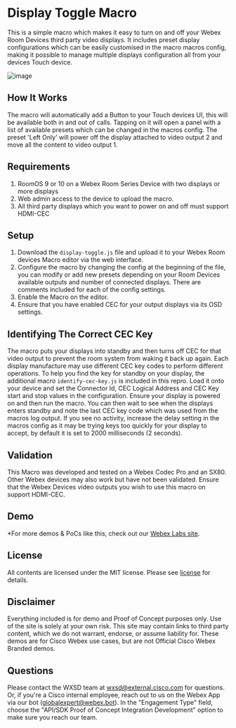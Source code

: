 # Display Toggle Macro
This is a simple macro which makes it easy to turn on and off your Webex Room Devices third party video displays. It includes preset display configurations which can be easily customised in the macro macros config, making it possible to manage multiple displays configuration all from your devices Touch device.

![image](https://user-images.githubusercontent.com/21026209/198811375-e3bebc3e-6edd-4dca-a4b8-098a0f1108c1.png)

## How It Works

The macro will automatically add a Button to your Touch devices UI, this will be available both in and out of calls. Tapping on it will open a panel with a list of available presets which can be changed in the macros config. The preset 'Left Only' will power off the display attached to video output 2 and move all the content to video output 1.

## Requirements

1. RoomOS 9 or 10 on a Webex Room Series Device with two displays or more displays
2. Web admin access to the device to upload the macro.
3. All third party displays which you want to power on and off must support HDMI-CEC

## Setup

1. Download the ``display-toggle.js`` file and upload it to your Webex Room devices Macro editor via the web interface.
2. Configure the macro by changing the config at the beginning of the file, you can modify or add new presets depending on your Room Devices available outputs and number of connected displays. There are comments included for each of the config settings.
3. Enable the Macro on the editor.
4. Ensure that you have enabled CEC for your output displays via its OSD settings.

## Identifying The Correct CEC Key

The macro puts your displays into standby and then turns off CEC for that video output to prevent the room system from waking it back up again. Each display manufacture may use different CEC key codes to perform different operations. To help you find the key for standby on your display, the additional macro ``identify-cec-key.js`` is included in this repro. Load it onto your device and set the Connector Id, CEC Logical Address and CEC Key start and stop values in the configuration. Ensure your display is powered on and then run the macro. You can then wait to see when the displays enters standby and note the last CEC key code which was used from the macros log output. If you see no activity, increase the delay setting in the macros config as it may be trying keys too quickly for your display to accept, by default it is set to 2000 milliseconds (2 seconds).

## Validation
This Macro was developed and tested on a Webex Codec Pro and an SX80. Other Webex devices may also work but have not been validated. Ensure that the Webex Devices video outputs you wish to use this macro on support HDMI-CEC.

  
## Demo

*For more demos & PoCs like this, check out our [Webex Labs site](https://collabtoolbox.cisco.com/webex-labs).


## License

All contents are licensed under the MIT license. Please see [license](LICENSE) for details.


## Disclaimer

Everything included is for demo and Proof of Concept purposes only. Use of the site is solely at your own risk. This site may contain links to third party content, which we do not warrant, endorse, or assume liability for. These demos are for Cisco Webex use cases, but are not Official Cisco Webex Branded demos.


## Questions
Please contact the WXSD team at [wxsd@external.cisco.com](mailto:wxsd@external.cisco.com?subject=display-toggle-macro) for questions. Or, if you're a Cisco internal employee, reach out to us on the Webex App via our bot (globalexpert@webex.bot). In the "Engagement Type" field, choose the "API/SDK Proof of Concept Integration Development" option to make sure you reach our team. 
